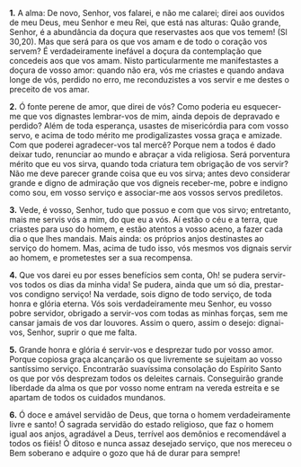 **1.** A alma: De novo, Senhor, vos falarei, e não me calarei; direi aos ouvidos de meu Deus, meu Senhor e meu Rei, que está nas alturas: Quão grande, Senhor, é a abundância da doçura que reservastes aos que vos temem! (Sl 30,20). Mas que será para os que vos amam e de todo o coração vos servem? É verdadeiramente inefável a doçura da contemplação que concedeis aos que vos amam. Nisto particularmente me manifestastes a doçura de vosso amor: quando não era, vós me criastes e quando andava longe de vós, perdido no erro, me reconduzistes a vos servir e me destes o preceito de vos amar.

**2.** Ó fonte perene de amor, que direi de vós? Como poderia eu esquecer-me que vos dignastes lembrar-vos de mim, ainda depois de depravado e perdido? Além de toda esperança, usastes de misericórdia para com vosso servo, e acima de todo mérito me prodigalizastes vossa graça e amizade. Com que poderei agradecer-vos tal mercê? Porque nem a todos é dado deixar tudo, renunciar ao mundo e abraçar a vida religiosa. Será porventura mérito que eu vos sirva, quando toda criatura tem obrigação de vos servir? Não me deve parecer grande coisa que eu vos sirva; antes devo considerar grande e digno de admiração que vos digneis receber-me, pobre e indigno como sou, em vosso serviço e associar-me aos vossos servos prediletos.

**3.** Vede, é vosso, Senhor, tudo que possuo e com que vos sirvo; entretanto, mais me servis vós a mim, do que eu a vós. Aí estão o céu e a terra, que criastes para uso do homem, e estão atentos a vosso aceno, a fazer cada dia o que lhes mandais. Mais ainda: os próprios anjos destinastes ao serviço do homem. Mas, acima de tudo isso, vós mesmos vos dignais servir ao homem, e prometestes ser a sua recompensa.

**4.** Que vos darei eu por esses benefícios sem conta, Oh! se pudera servir-vos todos os dias da minha vida! Se pudera, ainda que um só dia, prestar-vos condigno serviço! Na verdade, sois digno de todo serviço, de toda honra e glória eterna. Vós sois verdadeiramente meu Senhor, eu vosso pobre servidor, obrigado a servir-vos com todas as minhas forças, sem me cansar jamais de vos dar louvores. Assim o quero, assim o desejo: dignai-vos, Senhor, suprir o que me falta.

**5.** Grande honra e glória é servir-vos e desprezar tudo por vosso amor. Porque copiosa graça alcançarão os que livremente se sujeitam ao vosso santíssimo serviço. Encontrarão suavíssima consolação do Espírito Santo os que por vós desprezam todos os deleites carnais. Conseguirão grande liberdade da alma os que por vosso nome entram na vereda estreita e se apartam de todos os cuidados mundanos.

**6.** Ó doce e amável servidão de Deus, que torna o homem verdadeiramente livre e santo! Ó sagrada servidão do estado religioso, que faz o homem igual aos anjos, agradável a Deus, terrível aos demônios e recomendável a todos os fiéis! Ó ditoso e nunca assaz desejado serviço, que nos mereceu o Bem soberano e adquire o gozo que há de durar para sempre!


